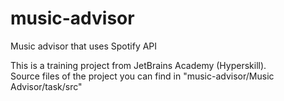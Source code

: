 # music-advisor
Music advisor that uses Spotify API

This is a training project from JetBrains Academy (Hyperskill).  
Source files of the project you can find in "music-advisor/Music Advisor/task/src"